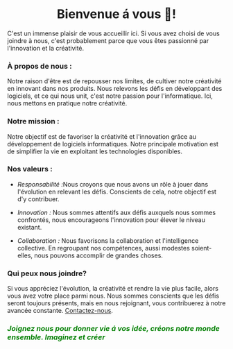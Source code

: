 <h1 style="text-align: center;">Bienvenue á vous 🙂!</h1>
<p>
   C'est un immense plaisir de vous accueillir ici. Si vous avez choisi de vous joindre à nous, c'est probablement parce que vous êtes passionné par l'innovation et la créativité.
</p>
<h3>À propos de nous :</h3>
<p>
  Notre raison d'être est de repousser nos limites, de cultiver notre créativité en innovant dans nos produits. Nous relevons les défis en développant des logiciels, et ce qui nous unit, c'est notre passion pour l'informatique. Ici, nous mettons en pratique notre créativité.
</p>
<h3>
   Notre mission :
</h3>
<p>
 Notre objectif est de favoriser la créativité et l'innovation grâce au développement de logiciels informatiques. Notre principale motivation est de simplifier la vie en exploitant les technologies disponibles.
</p>
<h3>
   Nos valeurs :
</h3>
<p>
   <div>
      <ul>
         <li>
            <p><em> Responsabilité :</em>Nous croyons que nous avons un rôle à jouer dans l'évolution en relevant les défis. Conscients de cela, notre objectif est d'y contribuer.</p>
         </li>
         <li>
            <p> <em> Innovation :</em> Nous sommes attentifs aux défis auxquels nous sommes confrontés, nous encourageons l'innovation pour élever le niveau existant.</p>
         </li>
         <li>
            <p> <em> Collaboration :</em>
               Nous favorisons la collaboration et l'intelligence collective. En regroupant nos compétences, aussi modestes soient-elles, nous pouvons accomplir de grandes choses.
            </p>
         </li>
      </ul>
   </div>
</p>
<h3> Qui peux nous joindre?</h3>
<p>
Si vous appréciez l'évolution, la créativité et rendre la vie plus facile, alors vous avez votre place parmi nous. Nous sommes conscients que les défis seront toujours présents, mais en nous rejoignant, vous contribuerez à notre avancée constante. <a href="mailto:badjodibe@gmail.com">Contactez-nous</a>.
</p>
<h3 style = "align:center;color:green;"><i> Joignez nous pour donner vie á vos idée, créons notre monde ensemble. Imaginez et créer</i>
</h3>
